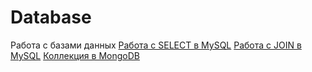 # Database
Работа с базами данных
[ Работа с SELECT в MySQL](https://docs.google.com/spreadsheets/d/1e9gQ_XOt1SFtFlM8xqKxewOjHUsGb2gsLcJRiMHgedQ/edit?usp=sharing)
[Работа с JOIN в MySQL](https://docs.google.com/spreadsheets/d/1L5zvHU3jxirMnUsh3SeIR2igdOb5mboUa0F3Adv5MZ4/edit?usp=sharing)
[Коллекция в MongoDB](https://docs.google.com/spreadsheets/d/1q7GgwLUcGm4I9-X0S8tW3Y7ddFyqfy87NNeJCmpAVw4/edit?usp=sharing)

